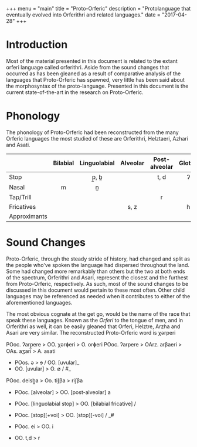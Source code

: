 +++
menu = "main"
title = "Proto-Orferic"
description = "Protolanguage that eventually evolved into Orferithri and related languages."
date = "2017-04-28"
+++

# Introduction

Most of the material presented in this document is related to the extant orferi language 
called orferithri. Aside from the sound changes that occurred as has been gleaned as a 
result of comparative analysis of the languages that Proto-Orferic has spawned, very little
has been said about the morphosyntax of the proto-language. Presented in this document is
the current state-of-the-art in the research on Proto-Orferic. 

# Phonology

The phonology of Proto-Orferic had been reconstructed from the many Orferic languages the most 
studied of these are Orferithri, Helztaeri, Azhari and Asati.


|               | Bilabial | Linguolabial | Alveolar | Post-alveolar | Glottal |
| ------------- | :------: | :----------: | :------: | :-----------: | :-----: |
| Stop          |          | p̼, b̼         |          | t, d          | ʔ       |
| Nasal         | m        | n̼            |          |               |         |
| Tap/Trill     |          |              |          | r             |         |
| Fricatives    |          |              | s, z     |               | h       |
| Approximants  |          |              |          |               |         |


# Sound Changes

Proto-Orferic, through the steady stride of history, had changed and split as the people who've
spoken the language had dispersed throughout the land. Some had changed more remarkably than others
but the two at both ends of the spectrum, Orferithri and Asari, represent the closest and the 
furthest from Proto-Orferic, respectively. As such, most of the sound changes to be discussed in 
this document would pertain to these most often. Other child languages may be referenced as needed
when it contributes to either of the aforementioned languages.

The most obvious cognate at the get go, would be the name of the race that speak these languages.
Known as the _Orferi_ to the tongue of men, and in Orferithri as well, it can be easily gleaned
that Orferi, Helztre, Arzha and Asari are very similar. The reconstructed Proto-Orferic word is
χərperi


POoc. ʔarp̼ere > OO. χərɸeri > O. orɸeri
POoc. ʔarpere > OArz. arβaeri > OAs. aʒari > A. asati


 - POos. ə > ɘ / OO. [uvular]_ 
 - OO. [uvular] > O. ∅ / #_
 
 
 
POoc. deisb̼̼a > Oo. tiʃβa > riʃβa

 - POoc. [alveolar] > OO. [post-alveolar] a
 - POoc. [linɡuolabial stop] > OO. [bilabial fricative] /
 - POoc. [stop][+voi] > OO. [stop][-voi] / _#
 - POoc. ei > OO. i

 - OO. t,d > r
